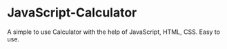 # JavaScript-Calculator
A simple to use Calculator with the help of JavaScript, HTML, CSS. Easy to use.
